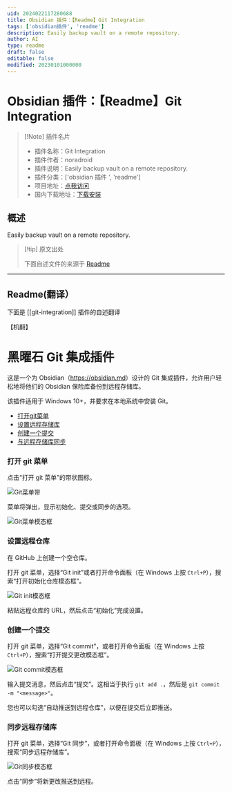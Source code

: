 ```yaml
---
uid: 2024022117280688
title: Obsidian 插件：【Readme】Git Integration
tags: ['obsidian插件', 'readme']
description: Easily backup vault on a remote repository.
author: AI
type: readme
draft: false
editable: false
modified: 20230101000000
---
```


# Obsidian 插件：【Readme】Git Integration

> [!Note] 插件名片
> - 插件名称：Git Integration
> - 插件作者：noradroid
> - 插件说明：Easily backup vault on a remote repository.
> - 插件分类：['obsidian 插件 ', 'readme']
> - 项目地址：[点我访问](https://github.com/noradroid/obsidian-git-integration)
> - 国内下载地址：[下载安装](https://pkmer.cn/products/plugin/pluginMarket/?git-integration)

## 概述

Easily backup vault on a remote repository.

> [!tip] 原文出处
>
>下面自述文件的来源于 [Readme](https://ghproxy.net/https://raw.githubusercontent.com/noradroid/obsidian-git-integration/master/README.md)

---

## Readme(翻译）

下面是 [[git-integration]] 插件的自述翻译

【机翻】

# 黑曜石 Git 集成插件

这是一个为 Obsidian（<https://obsidian.md>）设计的 Git 集成插件，允许用户轻松地将他们的 Obsidian 保险库备份到远程存储库。

该插件适用于 Windows 10+，并要求在本地系统中安装 Git。

- [打开git菜单](#open-the-git-menu)
- [设置远程存储库](#setup-remote-repository)
- [创建一个提交](#create-a-commit)
- [与远程存储库同步](#sync-with-remote-repository)

### 打开 git 菜单

点击“打开 git 菜单”的带状图标。

![Git菜单带](https://cdn.pkmer.cn/covers/git-integration_2_0.png!pkmer)

菜单将弹出，显示初始化、提交或同步的选项。

![Git菜单模态框](https://cdn.pkmer.cn/covers/git-integration_2_1.png!pkmer)

### 设置远程仓库

在 GitHub 上创建一个空仓库。

打开 git 菜单，选择“Git init”或者打开命令面板（在 Windows 上按 `Ctrl+P`），搜索“打开初始化仓库模态框”。

![Git init模态框](https://cdn.pkmer.cn/covers/git-integration_2_2.png!pkmer)

粘贴远程仓库的 URL，然后点击“初始化”完成设置。

### 创建一个提交

打开 git 菜单，选择“Git commit”，或者打开命令面板（在 Windows 上按 `Ctrl+P`），搜索“打开提交更改模态框”。

![Git commit模态框](https://cdn.pkmer.cn/covers/git-integration_2_3.png!pkmer)

输入提交消息，然后点击“提交”。这相当于执行 `git add .`，然后是 `git commit -m "<message>"`。

您也可以勾选“自动推送到远程仓库”，以便在提交后立即推送。

### 同步远程存储库

打开 git 菜单，选择“Git 同步”，或者打开命令面板（在 Windows 上按 `Ctrl+P`），搜索“同步远程存储库”。

![Git同步模态框](https://cdn.pkmer.cn/covers/git-integration_2_4.png!pkmer)

点击“同步”将新更改推送到远程。

